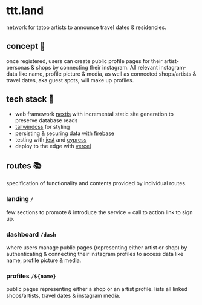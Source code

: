 # ttt.land

network for tatoo artists to announce travel dates & residencies.

## concept 🌟

once registered, users can create public profile pages for their artist-personas & shops by connecting their instagram. All relevant instagram-data like name, profile picture & media, as well as connected shops/artists & travel dates, aka guest spots, will make up profiles.

## tech stack 🧱

- web framework [nextjs](https://nextjs.org) with incremental static site generation to preserve database reads
- [tailwindcss](https://tailwindcss.com) for styling
- persisting & securing data with [firebase](https://firebase.google.com)
- testing with [jest](https://jestjs.io) and [cypress](https://www.cypress.io)
- deploy to the edge with [vercel](https://vercel.com)

## routes 📚

specification of functionality and contents provided by individual routes.

### landing `/`

few sections to promote & introduce the service + call to action link to sign up.

### dashboard `/dash`

where users manage public pages (representing either artist or shop) by authenticating & connecting their instagram profiles to access data like name, profile picture & media.

### profiles `/${name}`

public pages representing either a shop or an artist profile. lists all linked shops/artists, travel dates & instagram media.
